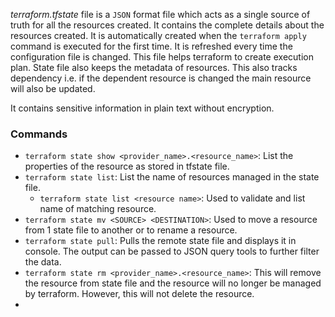 *terraform.tfstate* file is a `JSON` format file which acts as a single source of truth for all the resources created. It contains the complete details about the resources created.
It is automatically created when the `terraform apply` command is executed for the first time.
It is refreshed every time the configuration file is changed. This file helps terraform to create execution plan.
State file also keeps the metadata of resources. This also tracks dependency i.e. if the dependent resource is changed the main resource will also be updated.

It contains sensitive information in plain text without encryption.

### Commands
- `terraform state show <provider_name>.<resource_name>`: List the properties of the resource as stored in tfstate file.
- `terraform state list`: List the name of resources managed in the state file.
	- `terraform state list <resource name>`: Used to validate and list name of matching resource.
- `terraform state mv <SOURCE> <DESTINATION>`: Used to move a resource from 1 state file to another or to rename a resource.
- `terraform state pull`: Pulls the remote state file and displays it in console. The output can be passed to JSON query tools to further filter the data.
- `terraform state rm <provider_name>.<resource_name>`: This will remove the resource from state file and the resource will no longer be managed by terraform. However, this will not delete the resource.
- 